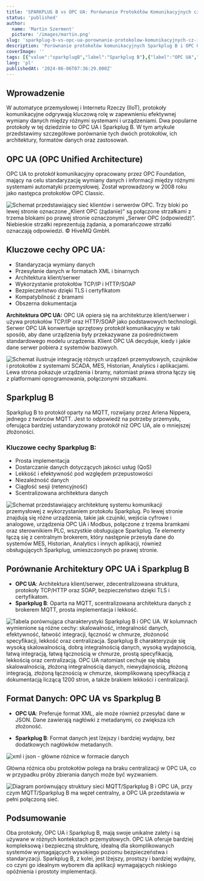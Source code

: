 ```yaml
---
title: 'SPARKPLUG B vs OPC UA: Porównanie Protokółów Komunikacyjnych cz II'
status: 'published'
author:
  name: 'Martin Szerment'
  picture: '/images/martin.png'
slug: 'sparkplug-b-vs-opc-ua-porownanie-protokolow-komunikacyjnych-cz-ii'
description: 'Porównanie protokołów komunikacyjnych Sparkplug B i OPC UA w kontekście przemysłowego Internetu Rzeczy (IIoT). Dowiedz się o ich architekturze, formatach danych, bezpieczeństwie oraz zastosowaniach. Odkryj, który protokół lepiej spełni wymagania Twojego projektu automatyki przemysłowej.'
coverImage: ''
tags: [{"value":"sparkplugB","label":"Sparkplug B"},{"label":"OPC UA","value":"opcUa"},{"value":"mqtt","label":"MQTT"},{"value":"protokółKomunikacyjny","label":"Protokół komunikacyjny"},{"value":"iIoT","label":"IIoT"},{"label":"Automatyka przemysłowa","value":"automatykaPrzemysłowa"},{"label":"Architektura klient/serwer","value":"architekturaKlient/serwer"},{"label":"Bezpieczeństwo danych","value":"bezpieczeństwoDanych"},{"label":"Standaryzacja danych","value":"standaryzacjaDanych"}]
lang: 'pl'
publishedAt: '2024-06-06T07:36:29.000Z'
---
```


## **Wprowadzenie**

W automatyce przemysłowej i Internetu Rzeczy (IIoT), protokoły komunikacyjne odgrywają kluczową rolę w zapewnieniu efektywnej wymiany danych między różnymi systemami i urządzeniami. Dwa popularne protokoły w tej dziedzinie to OPC UA i Sparkplug B. W tym artykule przedstawimy szczegółowe porównanie tych dwóch protokołów, ich architektury, formatów danych oraz zastosowań.

## **OPC UA (OPC Unified Architecture)**

OPC UA to protokół komunikacyjny opracowany przez OPC Foundation, mający na celu standaryzację wymiany danych i informacji między różnymi systemami automatyki przemysłowej. Został wprowadzony w 2008 roku jako następca protokołów OPC Classic.

![Schemat przedstawiający sieć klientów i serwerów OPC. Trzy bloki po lewej stronie oznaczone „Klient OPC (żądanie)” są połączone strzałkami z trzema blokami po prawej stronie oznaczonymi „Serwer OPC (odpowiedź)”. Niebieskie strzałki reprezentują żądania, a pomarańczowe strzałki oznaczają odpowiedzi. © HiveMQ GmbH.](/images/image-q4nt-c5Nj.png)

## **Kluczowe cechy OPC UA:**

- Standaryzacja wymiany danych
- Przesyłanie danych w formatach XML i binarnych
- Architektura klient/serwer
- Wykorzystanie protokołów TCP/IP i HTTP/SOAP
- Bezpieczeństwo dzięki TLS i certyfikatom
- Kompatybilność z bramami
- Obszerna dokumentacja

**Architektura OPC UA:** OPC UA opiera się na architekturze klient/serwer i używa protokołów TCP/IP oraz HTTP/SOAP jako podstawowych technologii. Serwer OPC UA konwertuje sprzętowy protokół komunikacyjny w taki sposób, aby dane urządzenia były przekazywane za pośrednictwem standardowego modelu urządzenia. Klient OPC UA decyduje, kiedy i jakie dane serwer pobiera z systemów bazowych.

![Schemat ilustruje integrację różnych urządzeń przemysłowych, czujników i protokołów z systemami SCADA, MES, Historian, Analytics i aplikacjami. Lewa strona pokazuje urządzenia i bramy, natomiast prawa strona łączy się z platformami oprogramowania, połączonymi strzałkami.](/images/image-k1mz-EwOT.png)

## **Sparkplug B**

Sparkplug B to protokół oparty na MQTT, rozwijany przez Arlena Nippera, jednego z twórców MQTT. Jest to odpowiedź na potrzeby przemysłu, oferująca bardziej ustandaryzowany protokół niż OPC UA, ale o mniejszej złożoności.

### **Kluczowe cechy Sparkplug B:**

- Prosta implementacja
- Dostarczanie danych dotyczących jakości usług (QoS)
- Lekkość i efektywność pod względem przepustowości
- Niezależność danych
- Ciągłość sesji (retencyjność)
- Scentralizowana architektura danych

![Schemat przedstawiający architekturę systemu komunikacji przemysłowej z wykorzystaniem protokołu Sparkplug. Po lewej stronie znajdują się różne urządzenia, takie jak czujniki, wejścia cyfrowe i analogowe, urządzenia OPC UA i Modbus, połączone z trzema bramkami oraz sterownikiem PLC, wszystkie obsługujące Sparkplug. Te elementy łączą się z centralnym brokerem, który następnie przesyła dane do systemów MES, Historian, Analytics i innych aplikacji, również obsługujących Sparkplug, umieszczonych po prawej stronie.](/images/image-y5mt-IzMD.png)

## **Porównanie Architektury OPC UA i Sparkplug B**

- **OPC UA**: Architektura klient/serwer, zdecentralizowana struktura, protokoły TCP/HTTP oraz SOAP, bezpieczeństwo dzięki TLS i certyfikatom.
- **Sparkplug B**: Oparta na MQTT, scentralizowana architektura danych z brokerem MQTT, prosta implementacja i lekkość.

![Tabela porównująca charakterystyki Sparkplug B i OPC UA. W kolumnach wymienione są różne cechy: skalowalność, integralność danych, efektywność, łatwość integracji, łączność w chmurze, złożoność specyfikacji, lekkość oraz centralizacja. Sparkplug B charakteryzuje się wysoką skalowalnością, dobrą integralnością danych, wysoką wydajnością, łatwą integracją, łatwą łącznością w chmurze, prostą specyfikacją, lekkością oraz centralizacją. OPC UA natomiast cechuje się słabą skalowalnością, złożoną integralnością danych, niewydajnością, złożoną integracją, złożoną łącznością w chmurze, skomplikowaną specyfikacją z dokumentacją liczącą 1200 stron, a także brakiem lekkości i centralizacji.](/images/image-c2mj-k0NT.png)

## **Format Danych: OPC UA vs Sparkplug B**

- **OPC UA**: Preferuje format XML, ale może również przesyłać dane w JSON. Dane zawierają nagłówki z metadanymi, co zwiększa ich złożoność.

- **Sparkplug B**: Format danych jest lżejszy i bardziej wydajny, bez dodatkowych nagłówków metadanych.

![xml i json - główne różnice w formacie danych](/images/image-AxNT.png)

Główna różnica obu protokołów polega na braku centralizacji w OPC UA, co w przypadku próby zbierania danych może być wyzwaniem.

![Diagram porównujący struktury sieci MQTT/Sparkplug B i OPC UA, przy czym MQTT/Sparkplug B ma węzeł centralny, a OPC UA przedstawia w pełni połączoną sieć.](/images/image-q3ot-U4MD.png)

## **Podsumowanie**

Oba protokoły, OPC UA i Sparkplug B, mają swoje unikalne zalety i są używane w różnych kontekstach przemysłowych. OPC UA oferuje bardziej kompleksową i bezpieczną strukturę, idealną dla skomplikowanych systemów wymagających wysokiego poziomu bezpieczeństwa i standaryzacji. Sparkplug B, z kolei, jest lżejszy, prostszy i bardziej wydajny, co czyni go idealnym wyborem dla aplikacji wymagających niskiego opóźnienia i prostoty implementacji.